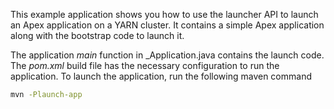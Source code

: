 This example application shows you how to use the launcher API to launch an Apex application on a YARN cluster. It
contains a simple Apex application along with the bootstrap code to launch it.

The application _main_ function in _Application.java contains the launch code. The _pom.xml_ build file 
has the necessary configuration to run the application. To launch the application, run the following maven command

```sh
mvn -Plaunch-app
```
